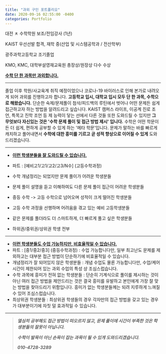 ```yaml
---
title: "과외 구인 포트폴리오"
date: 2020-09-16 02:55:00 -0400
categories: Portfolio
---
```


대전 ㅊ 수학학원 보조/전임강사 (1년)

KAIST 우선선발 합격, 재학 중(산업 및 시스템공학과 / 전산학부) 

광주과학고등학교 조기졸업

KMO, KMC, 대학부설영재교육원 총장상/원장상 다수 수상


**<u>수학 단 한 과목만 과외합니다.</u>**


--------------------------------------------------------------------------------------------------------------------------------------------------

졸업 이후 학원/사교육계 취직 예정이었으나 코로나-19 바이러스로 인해 본가로 내려오게 되어 과외를 진행하고자 합니다.
**고등학교 입시, 대학교 입시 모두 단 한 과목, 수학으로 해왔습니다.**
단순한 숙제/문제풀이 첨삭/피드백의 루틴에서 벗어나 어떤 문제든 쉽게 접근하고자 하는 방법을 알려드리고 싶습니다.
KAIST 캠퍼스 라이프, 이공계 진로 조언, 특목고 진학 조언 등 제 능력이 닿는 선에서 다른 것들 또한 도와드릴 수 있지만
**그 무엇보다 자신있는 것은 '수학 문제 풀이 및 접근 방법 제시' 입니다.**
수학은 어떤 학문이든 더 쉽게, 편하게 공부할 수 있게 하는 '메타 학문'입니다.
문제가 말하는 바를 빠르게 캐치하고 풀어내면서 **수학에 대한 흥미를 기르고 곧 성적 향상으로 이어질 수 있게** 도와드리겠습니다. 

--------------------------------------------------------------------------------------------------------------------------------------------------

* **<u>이런 학생분들을 잘 도와드릴 수 있습니다.</u>**

* 파트 : [예비고1/고1/고2/고3/N수] (고등수학과정)
* 수학 개념정리는 되었지만 문제 풀이가 어려운 학생분들
* 문제 풀이 설명을 듣고 이해하여도 다른 문제 풀이 접근이 어려운 학생분들
* 중등 수학 -> 고등 수학으로 넘어오며 성적이 크게 떨어진 학생분들
* 고등 수학 과정을 선행하며 어려움을 겪고 있는 예비 고등학생분들
* 같은 문제를 풀더라도 더 스마트하게, 더 빠르게 풀고 싶은 학생분들
* 하위권/중위권/상위권 학생 전부

--------------------------------------------------------------------------------------------------------------------------------------------------

* **<u>이런 학생분들도 수업 가능하지만, 비효율적일 수 있습니다.</u>**
* 파트 : [중1/중2/중3] (중등수학과정) 
: 수업 가능합니다만, 일부 최고난도 문제를 제외하고는 대부분 접근 방법이 단순하기에 비효율적일 수 있습니다.
* 개념정리가 잘 되어있지 않은 학생분들 
: 개념 수업도 물론 가능합니다만, 수업/케어시간이 제한되어 있는 과외 수업의 특성 상 조심스럽습니다.
* 수학 과목에 흥미가 전혀 없는 학생분들
: 단순히 기계식으로 풀이를 제시하는 것이 아닌 여러 접근 방법을 제안드리는 것은 결국 흥미를 유발하고 본인에게 가장 잘 맞는 방법을 찾아드리기 위함입니다. 흥미가 없는 학생분들께는 되려 지루하게 느껴질 수 있어 조심스럽습니다.
* 최상위권 학생분들
: 최상위권 학생들의 경우 각자만의 접근 방법을 갖고 있는 경우가 대부분이기에 자칫 덜 효과적일 수 있습니다.

--------------------------------------------------------------------------------------------------------------------------------------------------

> ***열심히 공부해도 접근 방법이 떠오르지 않고, 문제 풀이에 시간이 부족한 것은 학생분들의 잘못이 아닙니다.***
>
> ***수학이 발목이 아닌 손목이 잡는 과목이 될 수 있게 도와드리겠습니다.***
>
> ***010-4728-3289***
>
